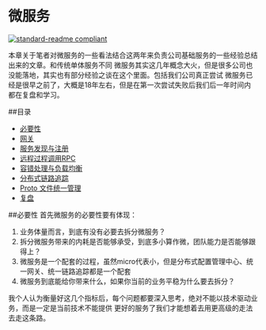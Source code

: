 # 微服务
[![standard-readme compliant](https://img.shields.io/badge/readme%20style-standard-brightgreen.svg?style=flat-square)](https://github.com/RichardLitt/standard-readme)

本章关于笔者对微服务的一些看法结合这两年来负责公司基础服务的一些经验总结出来的文章。和传统单体服务不同
微服务其实这几年概念大火，但是很多公司也没能落地，其实也有部分经验之谈在这个里面。包括我们公司真正尝试
微服务已经是很早之前了，大概是18年左右，但是在第一次尝试失败后我们后一年时间内都在复盘和学习。



##目录
- [必要性](##必要性)
- [网关](##网关)
- [服务发现与注册](##服务发现与注册)
- [远程过程调用RPC](##远程过程调用RPC)
- [容错处理与负载均衡](##容错处理与负载均衡)
- [分布式链路追踪](##分布式系统链路追踪)
- [Proto 文件统一管理](##proto文件统一管理)
- [复盘](##复盘)
 
 
 

##必要性
首先微服务的必要性要有体现： 
1. 业务体量而言，到底有没有必要去拆分微服务？
2. 拆分微服务带来的内耗是否能够承受，到底多小算作微，团队能力是否能够跟得上？
3. 微服务是一个配套的过程，虽然micro代表小，但是分布式配置管理中心、统一网关、统一链路追踪都是一个配套
4. 微服务到底能给你带来什么，如果你当前的业务平稳为什么要去拆分？

我个人认为衡量好这几个指标后，每个问题都要深入思考，绝对不能以技术驱动业务，而是一定是当前技术不能提供
更好的服务了我们才能想着去用更高级的走法去走这条路。




